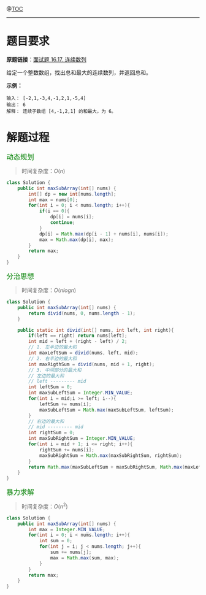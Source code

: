 @[TOC](目录)

***

# 题目要求

**原题链接**：[面试题 16.17. 连续数列](https://leetcode-cn.com/problems/contiguous-sequence-lcci/)

给定一个整数数组，找出总和最大的连续数列，并返回总和。

**示例：**

```
输入： [-2,1,-3,4,-1,2,1,-5,4]
输出： 6
解释： 连续子数组 [4,-1,2,1] 的和最大，为 6。
```

# 解题过程

<font color=green size=4>动态规划</font>

> 时间复杂度：$O(n)$

```java
class Solution {
    public int maxSubArray(int[] nums) {
        int[] dp = new int[nums.length];
        int max = nums[0];
        for(int i = 0; i < nums.length; i++){
            if(i == 0){
                dp[i] = nums[i];
                continue;
            }
            dp[i] = Math.max(dp[i - 1] + nums[i], nums[i]);
            max = Math.max(dp[i], max);
        }
        return max;
    }
}
```

<font color=green size=4>分治思想</font>

> 时间复杂度：$O(nlogn)$

```java
class Solution {
    public int maxSubArray(int[] nums) {
        return divid(nums, 0, nums.length - 1);
    }

    public static int divid(int[] nums, int left, int right){
        if(left == right) return nums[left];
        int mid = left + (right - left) / 2;
        // 1. 左半边的最大和
        int maxLeftSum = divid(nums, left, mid);
        // 2. 右半边的最大和
        int maxRigthSum = divid(nums, mid + 1, right);
        // 3. 中间部分的最大和
        // 左边的最大和
        // left --------- mid
        int leftSum = 0;
        int maxSubLeftSum = Integer.MIN_VALUE;
        for(int i = mid;i >= left; i--){
            leftSum += nums[i];
            maxSubLeftSum = Math.max(maxSubLeftSum, leftSum);
        }
        // 右边的最大和
        // mid --------- mid
        int rightSum = 0;
        int maxSubRightSum = Integer.MIN_VALUE;
        for(int i = mid + 1; i <= right; i++){
            rightSum += nums[i];
            maxSubRightSum = Math.max(maxSubRightSum, rightSum);
        }
        return Math.max(maxSubLeftSum + maxSubRightSum, Math.max(maxLeftSum, maxRigthSum));
    }
}
```

<font color=green size=4>暴力求解</font>

> 时间复杂度：$O(n^2)$

```java
class Solution {
    public int maxSubArray(int[] nums) {
        int max = Integer.MIN_VALUE;
        for(int i = 0; i < nums.length; i++){
            int sum = 0;
            for(int j = i; j < nums.length; j++){
                sum += nums[j];
                max = Math.max(sum, max);
            }
        }
        return max;
    }
}
```

